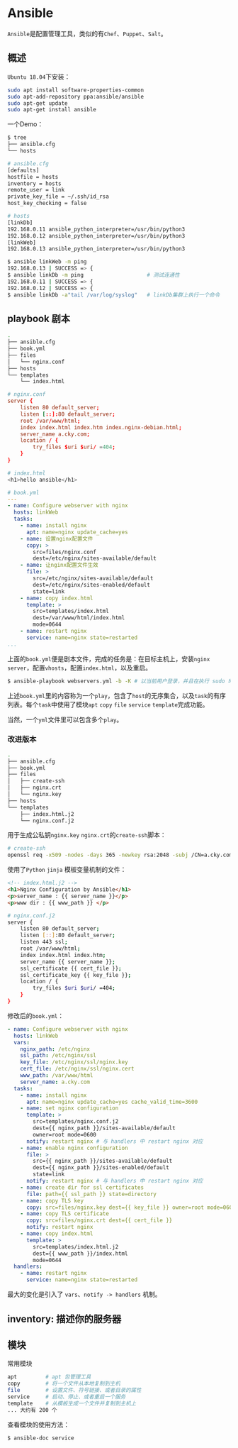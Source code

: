 # Ansible

`Ansible`是配置管理工具，类似的有`Chef`、`Puppet`、`Salt`。

## 概述

`Ubuntu 18.04`下安装：

```bash
sudo apt install software-properties-common
sudo apt-add-repository ppa:ansible/ansible
sudo apt-get update
sudo apt-get install ansible
```

一个Demo：

```bash
$ tree
├── ansible.cfg
└── hosts
```

```bash
# ansible.cfg
[defaults]
hostfile = hosts
inventory = hosts
remote_user = link
private_key_file = ~/.ssh/id_rsa
host_key_checking = false
```

```bash
# hosts
[linkDb]
192.168.0.11 ansible_python_interpreter=/usr/bin/python3 
192.168.0.12 ansible_python_interpreter=/usr/bin/python3
[linkWeb]
192.168.0.13 ansible_python_interpreter=/usr/bin/python3
```

```bash
$ ansible linkWeb -m ping
192.168.0.13 | SUCCESS => {
$ ansible linkDb -m ping                    # 测试连通性
192.168.0.11 | SUCCESS => {
192.168.0.12 | SUCCESS => {
$ ansible linkDb -a"tail /var/log/syslog"   # linkDb集群上执行一个命令
```

## playbook 剧本

```bash
.
├── ansible.cfg
├── book.yml
├── files
│   └── nginx.conf
├── hosts
└── templates
    └── index.html
```

```conf
# nginx.conf
server {
    listen 80 default_server;
    listen [::]:80 default_server;
    root /var/www/html;
    index index.html index.htm index.nginx-debian.html;
    server_name a.cky.com;
    location / {
        try_files $uri $uri/ =404;
    }
}
```

```bash
# index.html
<h1>hello ansible</h1>
```

```yaml
# book.yml
---
- name: Configure webserver with nginx
  hosts: linkWeb
  tasks:
    - name: install nginx
      apt: name=nginx update_cache=yes
    - name: 设置nginx配置文件
      copy: >
        src=files/nginx.conf
        dest=/etc/nginx/sites-available/default
    - name: 让nginx配置文件生效
      file: >
        src=/etc/nginx/sites-available/default
        dest=/etc/nginx/sites-enabled/default
        state=link
    - name: copy index.html
      template: >
        src=templates/index.html
        dest=/var/www/html/index.html
        mode=0644
    - name: restart nginx
      service: name=nginx state=restarted
...
```

上面的`book.yml`便是剧本文件，完成的任务是：在目标主机上，安装`nginx server`，配置`vhosts`，配置`index.html`，以及重启。

```bash
$ ansible-playbook webservers.yml -b -K # 以当前用户登录，并且在执行 sudo 时，询问密码
```

上述`book.yml`里的内容称为一个`play`，包含了`host`的无序集合，以及`task`的有序列表。每个`task`中使用了模块`apt` `copy` `file` `service` `template`完成功能。

当然，一个`yml`文件里可以包含多个`play`。

### 改进版本

```bash
.
├── ansible.cfg
├── book.yml
├── files
│   ├── create-ssh
│   ├── nginx.crt
│   └── nginx.key
├── hosts
└── templates
    ├── index.html.j2
    └── nginx.conf.j2
```

用于生成公私钥`nginx.key` `nginx.crt`的`create-ssh`脚本：

```bash
# create-ssh
openssl req -x509 -nodes -days 365 -newkey rsa:2048 -subj /CN=a.cky.com -keyout nginx.key -out nginx.crt
```

使用了`Python` `jinja` 模板变量机制的文件：

```html
<!-- index.html.j2 -->
<h1>Nginx Configuration by Ansible</h1>
<p>server_name : {{ server_name }}</p>
<p>www dir : {{ www_path }} </p>
```

```bash
# nginx.conf.j2
server {
    listen 80 default_server;
    listen [::]:80 default_server;
    listen 443 ssl;
    root /var/www/html;
    index index.html index.htm;
    server_name {{ server_name }}; 
    ssl_certificate {{ cert_file }}; 
    ssl_certificate_key {{ key_file }}; 
    location / { 
        try_files $uri $uri/ =404;
    }   
}
```

修改后的`book.yml`：

```yml
- name: Configure webserver with nginx
  hosts: linkWeb
  vars:
    nginx_path: /etc/nginx
    ssl_path: /etc/nginx/ssl
    key_file: /etc/nginx/ssl/nginx.key
    cert_file: /etc/nginx/ssl/nginx.cert
    www_path: /var/www/html
    server_name: a.cky.com
  tasks:
    - name: install nginx
      apt: name=nginx update_cache=yes cache_valid_time=3600
    - name: set nginx configuration
      template: >
        src=templates/nginx.conf.j2
        dest={{ nginx_path }}/sites-available/default
        owner=root mode=0600
      notify: restart nginx # 与 handlers 中 restart nginx 对应
    - name: enable nginx configuration
      file: >
        src={{ nginx_path }}/sites-available/default
        dest={{ nginx_path }}/sites-enabled/default
        state=link
      notify: restart nginx # 与 handlers 中 restart nginx 对应
    - name: create dir for ssl certificates
      file: path={{ ssl_path }} state=directory
    - name: copy TLS key
      copy: src=files/nginx.key dest={{ key_file }} owner=root mode=0600
    - name: copy TLS certificate
      copy: src=files/nginx.crt dest={{ cert_file }}
      notify: restart nginx
    - name: copy index.html
      template: >
        src=templates/index.html.j2
        dest={{ www_path }}/index.html
        mode=0644
  handlers:
    - name: restart nginx
      service: name=nginx state=restarted
```

最大的变化是引入了 `vars`、`notify -> handlers` 机制。

## inventory: 描述你的服务器


## 模块

常用模块

```bash
apt         # apt 包管理工具
copy        # 将一个文件从本地复制到主机
file        # 设置文件、符号链接、或者目录的属性
service     # 启动、停止、或者重启一个服务
template    # 从模板生成一个文件并复制到主机上
... 大约有 200 个
```

查看模块的使用方法：

```bash
$ ansible-doc service
```